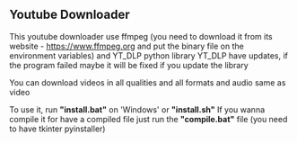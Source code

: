 ## Youtube Downloader

This youtube downloader use ffmpeg (you need to download it from its website - https://www.ffmpeg.org and put the binary file on the environment variables) and YT_DLP python library
YT_DLP have updates, if the program failed maybe it will be fixed if you update the library

You can download videos in all qualities and all formats and audio same as video

To use it, run **"install.bat"** on 'Windows' or **"install.sh"** 
If you wanna compile it for have a compiled file just run the **"compile.bat"** file (you need to have tkinter pyinstaller)
